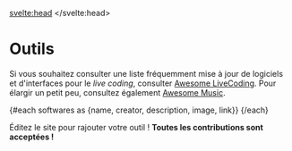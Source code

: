 <svelte:head>
    <title>Outils</title> 
</svelte:head>
<script>
     import SoftwareCard from "$lib/components/SoftwareCard.svelte";
     import Software from "$lib/data/outils.json";
     import { shuffleArray } from "$lib/utils";
     let softwares = Software;
     shuffleArray(softwares);
</script>

# Outils

Si vous souhaitez consulter une liste fréquemment mise à jour de logiciels et d'interfaces pour le _live coding_, consulter [Awesome LiveCoding](https://github.com/toplap/awesome-livecoding). Pour élargir un petit peu, consultez également [Awesome Music](https://github.com/noteflakes/awesome-music).

{#each softwares as {name, creator, description, image, link}}
<SoftwareCard name={name} creator={creator} description={description} image={image} link={link} />
{/each}

Éditez le site pour rajouter votre outil ! **Toutes les contributions sont acceptées !**
